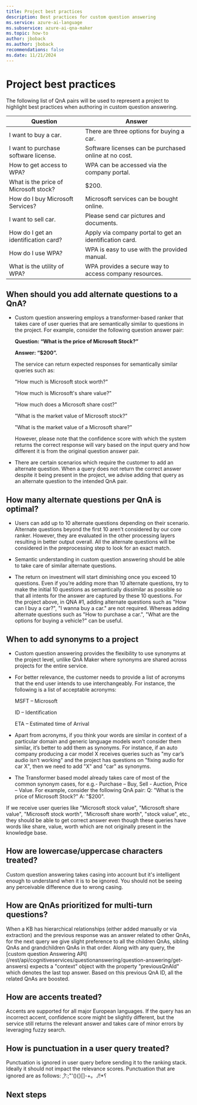 ```yaml
---
title: Project best practices
description: Best practices for custom question answering
ms.service: azure-ai-language
ms.subservice: azure-ai-qna-maker
ms.topic: how-to
author: jboback
ms.author: jboback
recommendations: false
ms.date: 11/21/2024
---
```


# Project best practices

The following list of QnA pairs will be used to represent a project to highlight best practices when authoring in custom question answering. 

|Question                             |Answer                                                 | 
|-------------------------------------|-------------------------------------------------------|
|I want to buy a car.                 |There are three options for buying a car.              |
|I want to purchase software license. |Software licenses can be purchased online at no cost.  |
|How to get access to WPA?            |WPA can be accessed via the company portal.            |
|What is the price of Microsoft stock?|$200.                                                  |
|How do I buy Microsoft Services?     |Microsoft services can be bought online.               |
|I want to sell car.                  |Please send car pictures and documents.                |
|How do I get an identification card? |Apply via company portal to get an identification card.|
|How do I use WPA?                    |WPA is easy to use with the provided manual.           |
|What is the utility of WPA?          |WPA provides a secure way to access company resources. |

## When should you add alternate questions to a QnA?

- Custom question answering employs a transformer-based ranker that takes care of user queries that are semantically similar to questions in the project. For example, consider the following question answer pair:

   **Question: “What is the price of Microsoft Stock?”**

   **Answer: “$200”.**

   The service can return expected responses for semantically similar queries such as:

   "How much is Microsoft stock worth?"

   "How much is Microsoft's share value?"

   "How much does a Microsoft share cost?"

   "What is the market value of Microsoft stock?"

   "What is the market value of a Microsoft share?"

   However, please note that the confidence score with which the system returns the correct response will vary based on the input query and how different it is from the original question answer pair.

- There are certain scenarios which require the customer to add an alternate question. When a query does not return the correct answer despite it being present in the project, we advise adding that query as an alternate question to the intended QnA pair.

## How many alternate questions per QnA is optimal?

- Users can add up to 10 alternate questions depending on their scenario. Alternate questions beyond the first 10 aren’t considered by our core ranker. However, they are evaluated in the other processing layers resulting in better output overall. All the alternate questions will be considered in the preprocessing step to look for an exact match.

- Semantic understanding in custom question answering should be able to take care of similar alternate questions.

- The return on investment will start diminishing once you exceed 10 questions. Even if you’re adding more than 10 alternate questions, try to make the initial 10 questions as semantically dissimilar as possible so that all intents for the answer are captured by these 10 questions. For the project above, in QNA #1, adding alternate questions such as "How can I buy a car?", "I wanna buy a car." are not required. Whereas adding alternate questions such as "How to purchase a car.", "What are the options for buying a vehicle?" can be useful.

## When to add synonyms to a project

- Custom question answering provides the flexibility to use synonyms at the project level, unlike QnA Maker where synonyms are shared across projects for the entire service.

- For better relevance, the customer needs to provide a list of acronyms that the end user intends to use interchangeably. For instance, the following is a list of acceptable acronyms:

   MSFT – Microsoft

   ID – Identification

   ETA – Estimated time of Arrival

- Apart from acronyms, if you think your words are similar in context of a particular domain and generic language models won’t consider them similar, it’s better to add them as synonyms. For instance, if an auto company producing a car model X receives queries such as "my car’s audio isn’t working" and the project has questions on "fixing audio for car X", then we need to add "X" and "car" as synonyms.

- The Transformer based model already takes care of most of the common synonym cases, for e.g.- Purchase – Buy, Sell - Auction, Price – Value. For example, consider the following QnA pair: Q: "What is the price of Microsoft Stock?" A: "$200".

If we receive user queries like "Microsoft stock value", "Microsoft share value", "Microsoft stock worth", "Microsoft share worth", "stock value", etc., they should be able to get correct answer even though these queries have words like share, value, worth which are not originally present in the knowledge base.

## How are lowercase/uppercase characters treated?

Custom question answering takes casing into account but it's intelligent enough to understand when it is to be ignored. You should not be seeing any perceivable difference due to wrong casing.

## How are QnAs prioritized for multi-turn questions?

When a KB has hierarchical relationships (either added manually or via extraction) and the previous response was an answer related to other QnAs, for the next query we give slight preference to all the children QnAs, sibling QnAs and grandchildren QnAs in that order. Along with any query, the [custom question Answering API] (/rest/api/cognitiveservices/questionanswering/question-answering/get-answers) expects a "context" object with the property "previousQnAId" which denotes the last top answer. Based on this previous QnA ID, all the related QnAs are boosted.

## How are accents treated?

Accents are supported for all major European languages. If the query has an incorrect accent, confidence score might be slightly different, but the service still returns the relevant answer and takes care of minor errors by leveraging fuzzy search.

## How is punctuation in a user query treated?

Punctuation is ignored in user query before sending it to the ranking stack. Ideally it should not impact the relevance scores. Punctuation that are ignored are as follows:  ,?:;\"'(){}[]-+。./!*؟

## Next steps

